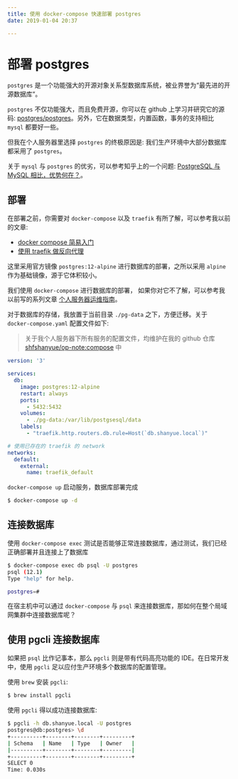```yaml
---
title: 使用 docker-compose 快速部署 postgres
date: 2019-01-04 20:37

---
```


# 部署 postgres

`postgres` 是一个功能强大的开源对象关系型数据库系统，被业界誉为“最先进的开源数据库“。

`postgres` 不仅功能强大，而且免费开源，你可以在 github 上学习并研究它的源码: [postgres/postgres](https://github.com/postgres/postgres)。另外，它在数据类型，内置函数，事务的支持相比 `mysql` 都要好一些。

但我在个人服务器里选择 `postgres` 的终极原因是: 我们生产环境中大部分数据库都采用了 `postgres`。

关于 `mysql` 与 `postgres` 的优劣，可以参考知乎上的一个问题: [PostgreSQL 与 MySQL 相比，优势何在？](https://www.zhihu.com/question/20010554)。

## 部署

在部署之前，你需要对 `docker-compose` 以及 `traefik` 有所了解，可以参考我以前的文章:

+ [docker compose 简易入门](https://shanyue.tech/op/docker-compose.html)
+ [使用 traefik 做反向代理](https://shanyue.tech/op/traefik.html)

这里采用官方镜像 `postgres:12-alpine` 进行数据库的部署，之所以采用 `alpine` 作为基础镜像，源于它体积较小。

我们使用 `docker-compose` 进行数据库的部署， 如果你对它不了解，可以参考我以前写的系列文章 [个人服务器运维指南](https://github.com/shfshanyue/op-note)。

对于数据库的存储，我放置于当前目录 `./pg-data` 之下，方便迁移。关于 `docker-compose.yaml` 配置文件如下:

> 关于我个人服务器下所有服务的配置文件，均维护在我的 github 仓库 [shfshanyue/op-note:compose](https://github.com/shfshanyue/op-note/tree/master/compose) 中

``` yaml
version: '3'

services:
  db:
    image: postgres:12-alpine
    restart: always
    ports:
      - 5432:5432
    volumes:
      - ./pg-data:/var/lib/postgsesql/data
    labels:
      - "traefik.http.routers.db.rule=Host(`db.shanyue.local`)"

# 使用已存在的 traefik 的 network
networks:
  default:
    external:
      name: traefik_default
```

`docker-compose up` 启动服务，数据库部署完成

``` bash
$ docker-compose up -d
```

## 连接数据库

使用 `docker-compose exec` 测试是否能够正常连接数据库，通过测试，我们已经正确部署并且连接上了数据库

``` bash
$ docker-compose exec db psql -U postgres
psql (12.1)
Type "help" for help.

postgres=#
```

在宿主机中可以通过 `docker-compose` 与 `psql` 来连接数据库，那如何在整个局域网集群中连接数据库呢？

## 使用 pgcli 连接数据库

如果把 `psql` 比作记事本，那么 `pgcli` 则是带有代码高亮功能的 IDE。在日常开发中，使用 `pgcli` 足以应付生产环境多个数据库的配置管理。

使用 `brew` 安装 `pgcli`:

``` bash
$ brew install pgcli
```

使用 `pgcli` 得以成功连接数据库:

``` bash
$ pgcli -h db.shanyue.local -U postgres
postgres@db:postgres> \d
+----------+--------+--------+---------+
| Schema   | Name   | Type   | Owner   |
|----------+--------+--------+---------|
+----------+--------+--------+---------+
SELECT 0
Time: 0.030s

```
